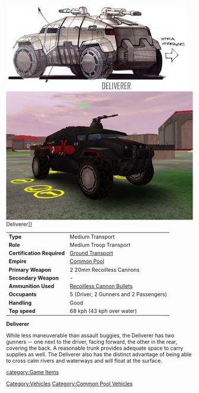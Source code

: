 ![](../images/Deliverer.jpg "fig:Deliverer.jpg")
![](../images/DelivererPicture.jpg "fig:DelivererPicture.jpg") Deliverer\]\]

|                            |                                                                         |
| -------------------------- | ----------------------------------------------------------------------- |
| **Type**                   | Medium Transport                                                        |
| **Role**                   | Medium Troop Transport                                                  |
| **Certification Required** | [Ground Transport](../certifications/Ground_Transport.md)               |
| **Empire**                 | [Common Pool](../terminology/Common_Pool.md)                            |
| **Primary Weapon**         | 2 20mm Recoilless Cannons                                               |
| **Secondary Weapon**       | \-                                                                      |
| **Ammunition Used**        | [Recoilless Cannon Bullets](../ammunition/Recoilless_Cannon_Bullets.md) |
| **Occupants**              | 5 (Driver, 2 Gunners and 2 Passengers)                                  |
| **Handling**               | Good                                                                    |
| **Top speed**              | 68 kph (43 kph over water)                                              |

**Deliverer**

While less maneuverable than assault buggies, the Deliverer has two
gunners -- one next to the driver, facing forward, the other in the
rear, covering the back. A reasonable trunk provides adequate space to
carry supplies as well. The Deliverer also has the distinct advantage of
being able to cross calm rivers and waterways and will float at the
surface.

[category:Game Items](category:Game_Items.md)

[Category:Vehicles](Category:Vehicles.md) [Category:Common Pool
Vehicles](Category:Common_Pool_Vehicles.md)
